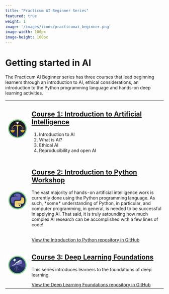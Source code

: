 ```yaml
---
title: "Practicum AI Beginner Series"
featured: true
weight: 1
image: '/images/icons/practicumai_beginner.png'
image-width: 100px
image-height: 100px
---
```


# Getting started in AI

The Practicum AI Beginner series has three courses that lead beginning learners through an introduction to AI, ethical considerations, an introduction to the Python programming language and hands-on deep learning activities.

<table>
    <tr> 
        <td>
            <a href="https://github.com/PracticumAI/ethics"><img src="/images/icons/practicumai_ethics.png" alt="AI Ethics icon" width="500"></a>
        </td>
        <td>
            <h2><a href="https://github.com/PracticumAI/ethics">Course 1: Introduction to Artificial Intelligence</a></h2>
            <ol>
                <li>Introduction to AI</li>
                <li>What is AI?</li>
                <li>Ethical AI</li>
                <li>Reproducibility and open AI</li>
            </ol>
        </td>
    </tr>
    <tr>
        <td><a href='https://github.com/PracticumAI/python'><img src='/images/icons/practicumai_python.png' alt='Introduction to Python icon' width=500></a></td>
        <td>
            <h2><a href='https://github.com/PracticumAI/python'>Course 2: Introduction to Python Workshop</a></h2>
            <p>The vast majority of hands-on artificial intelligence work is currently done using the Python programming language. As such, *some* understanding of Python, in particular, and computer programming, in general, is needed to be successful in applying AI. That said, it is truly astounding how much complex AI research can be accomplished with a few lines of code!</p>
            <br>
            <a href='https://github.com/PracticumAI/python'>View the Introduction to Python repository in GitHub</a>
        </td>
    </tr>
    <tr>
        <td>
            <a href='https://github.com/PracticumAI/deep_learning'><img src='/images/icons/practicumai_beginner.png' alt='Deep Learning Foundations icon' width=500></a>
        </td>
        <td>
            <h2><a href='https://github.com/PracticumAI/deep_learning'>Course 3: Deep Learning Foundations</a></h2>
            <p>This  series introduces learners to the foundations of deep learning.</p>
            <a href='https://github.com/PracticumAI/deep_learning'>View the Deep Learning Foundations repository in GitHub</a>
        </td>
    </tr>
</table>